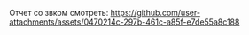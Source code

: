 Отчет со звком смотреть:
https://github.com/user-attachments/assets/0470214c-297b-461c-a85f-e7de55a8c188


